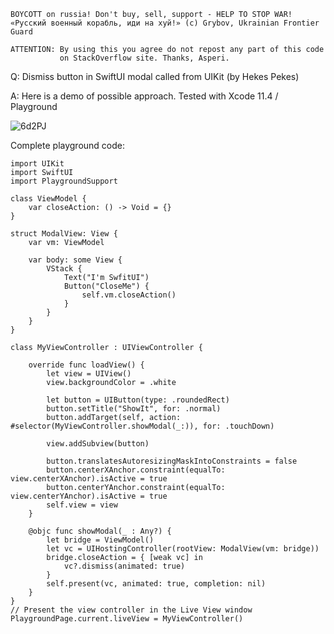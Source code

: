 ```
BOYCOTT on russia! Don't buy, sell, support - HELP TO STOP WAR!
«Русский военный корабль, иди на хуй!» (c) Grybov, Ukrainian Frontier Guard

ATTENTION: By using this you agree do not repost any part of this code
           on StackOverflow site. Thanks, Asperi.
```

Q: Dismiss button in SwiftUI modal called from UIKit (by Hekes Pekes)

A: Here is a demo of possible approach. Tested with Xcode 11.4 / Playground

![6d2PJ](https://user-images.githubusercontent.com/62171579/167773813-dedcc33f-e76b-48cf-8587-f3b9a4b60279.gif)

Complete playground code:

```
import UIKit
import SwiftUI
import PlaygroundSupport

class ViewModel {
    var closeAction: () -> Void = {}
}

struct ModalView: View {
    var vm: ViewModel

    var body: some View {
        VStack {
            Text("I'm SwfitUI")
            Button("CloseMe") {
                self.vm.closeAction()
            }
        }
    }
}

class MyViewController : UIViewController {

    override func loadView() {
        let view = UIView()
        view.backgroundColor = .white

        let button = UIButton(type: .roundedRect)
        button.setTitle("ShowIt", for: .normal)
        button.addTarget(self, action: #selector(MyViewController.showModal(_:)), for: .touchDown)

        view.addSubview(button)

        button.translatesAutoresizingMaskIntoConstraints = false
        button.centerXAnchor.constraint(equalTo: view.centerXAnchor).isActive = true
        button.centerYAnchor.constraint(equalTo: view.centerYAnchor).isActive = true
        self.view = view
    }

    @objc func showModal(_ : Any?) {
        let bridge = ViewModel()
        let vc = UIHostingController(rootView: ModalView(vm: bridge))
        bridge.closeAction = { [weak vc] in
            vc?.dismiss(animated: true)
        }
        self.present(vc, animated: true, completion: nil)
    }
}
// Present the view controller in the Live View window
PlaygroundPage.current.liveView = MyViewController()
```
